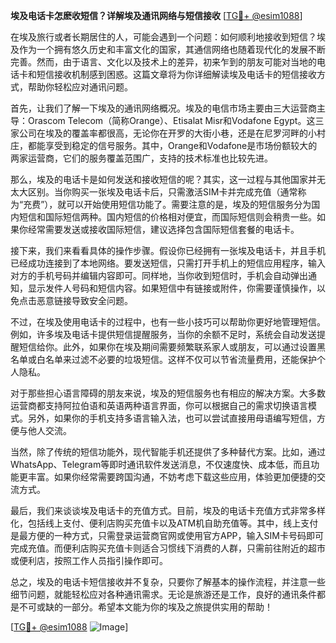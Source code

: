 **埃及电话卡怎麽收短信？详解埃及通讯网络与短信接收** [[TG💪+ @esim1088](https://t.me/s/esim1088)]

在埃及旅行或者长期居住的人，可能会遇到一个问题：如何顺利地接收到短信？埃及作为一个拥有悠久历史和丰富文化的国家，其通信网络也随着现代化的发展不断完善。然而，由于语言、文化以及技术上的差异，初来乍到的朋友可能对当地的电话卡和短信接收机制感到困惑。这篇文章将为你详细解读埃及电话卡的短信接收方式，帮助你轻松应对通讯问题。

首先，让我们了解一下埃及的通讯网络概况。埃及的电信市场主要由三大运营商主导：Orascom Telecom（简称Orange）、Etisalat Misr和Vodafone Egypt。这三家公司在埃及的覆盖率都很高，无论你在开罗的大街小巷，还是在尼罗河畔的小村庄，都能享受到稳定的信号服务。其中，Orange和Vodafone是市场份额较大的两家运营商，它们的服务覆盖范围广，支持的技术标准也比较先进。

那么，埃及的电话卡是如何发送和接收短信的呢？其实，这一过程与其他国家并无太大区别。当你购买一张埃及电话卡后，只需激活SIM卡并完成充值（通常称为“充费”），就可以开始使用短信功能了。需要注意的是，埃及的短信服务分为国内短信和国际短信两种。国内短信的价格相对便宜，而国际短信则会稍贵一些。如果你经常需要发送或接收国际短信，建议选择包含国际短信套餐的电话卡。

接下来，我们来看看具体的操作步骤。假设你已经拥有一张埃及电话卡，并且手机已经成功连接到了本地网络。要发送短信，只需打开手机上的短信应用程序，输入对方的手机号码并编辑内容即可。同样地，当你收到短信时，手机会自动弹出通知，显示发件人号码和短信内容。如果短信中有链接或附件，你需要谨慎操作，以免点击恶意链接导致安全问题。

不过，在埃及使用电话卡的过程中，也有一些小技巧可以帮助你更好地管理短信。例如，许多埃及电话卡提供短信提醒服务，当你的余额不足时，系统会自动发送提醒短信给你。此外，如果你在埃及期间需要频繁联系家人或朋友，可以通过设置黑名单或白名单来过滤不必要的垃圾短信。这样不仅可以节省流量费用，还能保护个人隐私。

对于那些担心语言障碍的朋友来说，埃及的短信服务也有相应的解决方案。大多数运营商都支持阿拉伯语和英语两种语言界面，你可以根据自己的需求切换语言模式。另外，如果你的手机支持多语言输入法，也可以尝试直接用母语编写短信，方便与他人交流。

当然，除了传统的短信功能外，现代智能手机还提供了多种替代方案。比如，通过WhatsApp、Telegram等即时通讯软件发送消息，不仅速度快、成本低，而且功能更丰富。如果你经常需要跨国沟通，不妨考虑下载这些应用，体验更加便捷的交流方式。

最后，我们来谈谈埃及电话卡的充值方式。目前，埃及的电话卡充值方式非常多样化，包括线上支付、便利店购买充值卡以及ATM机自助充值等。其中，线上支付是最方便的一种方式，只需登录运营商官网或使用官方APP，输入SIM卡号码即可完成充值。而便利店购买充值卡则适合习惯线下消费的人群，只需前往附近的超市或便利店，按照工作人员指引操作即可。

总之，埃及的电话卡短信接收并不复杂，只要你了解基本的操作流程，并注意一些细节问题，就能轻松应对各种通讯需求。无论是旅游还是工作，良好的通讯条件都是不可或缺的一部分。希望本文能为你的埃及之旅提供实用的帮助！

[[TG💪+ @esim1088](https://t.me/s/esim1088) ![Image](https://i.postimg.cc/4NQfJmqS/Snipaste-2025-05-13-00-14-12.png)]